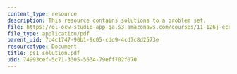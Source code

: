 ```yaml
---
content_type: resource
description: This resource contains solutions to a problem set.
file: https://ol-ocw-studio-app-qa.s3.amazonaws.com/courses/11-126j-economics-of-education-spring-2007/74993cef5c713305563479eff702f070_ps1_solution.pdf
file_type: application/pdf
parent_uid: 7c4c1747-90b1-9c05-cdd9-4cd7c8d2573e
resourcetype: Document
title: ps1_solution.pdf
uid: 74993cef-5c71-3305-5634-79eff702f070
---
```

